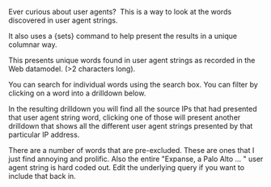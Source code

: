 Ever curious about user agents?  This is a way to look at the words discovered in user agent strings.

It also uses a {sets} command to help present the results in a unique columnar way.  

This presents unique words found in user agent strings as recorded in the Web datamodel. (>2 characters long). 

You can search for individual words using the search box. You can filter by clicking on a word into a drilldown below. 

In the resulting drilldown you will find all the source IPs that had presented that user agent string word, clicking one of those will present another drilldown that shows all the different user agent strings presented by that particular IP address. 

There are a number of words that are pre-excluded. These are ones that I just find annoying and prolific. Also the entire "Expanse, a Palo Alto ... " user agent string is hard coded out. Edit the underlying query if you want to include that back in. 
